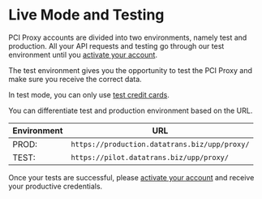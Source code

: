 # Live Mode and Testing

PCI Proxy accounts are divided into two environments, namely test and production. All your API requests and testing go through our test environment until you [activate your account](activate-account). 

The test environment gives you the opportunity to test the PCI Proxy and make sure you receive the correct data. 

In test mode, you can only use [test credit cards](https://www.datatrans.ch/showcase/test-cc-numbers). 

You can differentiate test and production environment based on the URL.

 
 | Environment |URL |
| -- | -- |
| PROD: | `https://production.datatrans.biz/upp/proxy/` |
 | TEST: | `https://pilot.datatrans.biz/upp/proxy/` |

 Once your tests are successful, please [activate your account](activate-account) and receive your productive credentials.
 
